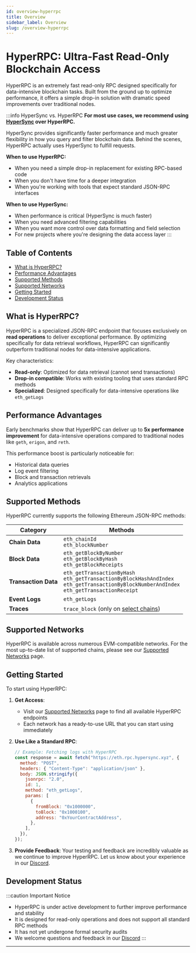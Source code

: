 ```yaml
---
id: overview-hyperrpc
title: Overview
sidebar_label: Overview
slug: /overview-hyperrpc
---
```


# HyperRPC: Ultra-Fast Read-Only Blockchain Access

HyperRPC is an extremely fast read-only RPC designed specifically for data-intensive blockchain tasks. Built from the ground up to optimize performance, it offers a simple drop-in solution with dramatic speed improvements over traditional nodes.

:::info HyperSync vs. HyperRPC
**For most use cases, we recommend using [HyperSync](/docs/HyperSync/overview) over HyperRPC.**

HyperSync provides significantly faster performance and much greater flexibility in how you query and filter blockchain data. Behind the scenes, HyperRPC actually uses HyperSync to fulfill requests.

**When to use HyperRPC:**

- When you need a simple drop-in replacement for existing RPC-based code
- When you don't have time for a deeper integration
- When you're working with tools that expect standard JSON-RPC interfaces

**When to use HyperSync:**

- When performance is critical (HyperSync is much faster)
- When you need advanced filtering capabilities
- When you want more control over data formatting and field selection
- For new projects where you're designing the data access layer
  :::

## Table of Contents

- [What is HyperRPC?](#what-is-hyperrpc)
- [Performance Advantages](#performance-advantages)
- [Supported Methods](#supported-methods)
- [Supported Networks](#supported-networks)
- [Getting Started](#getting-started)
- [Development Status](#development-status)

## What is HyperRPC?

HyperRPC is a specialized JSON-RPC endpoint that focuses exclusively on **read operations** to deliver exceptional performance. By optimizing specifically for data retrieval workflows, HyperRPC can significantly outperform traditional nodes for data-intensive applications.

Key characteristics:

- **Read-only**: Optimized for data retrieval (cannot send transactions)
- **Drop-in compatible**: Works with existing tooling that uses standard RPC methods
- **Specialized**: Designed specifically for data-intensive operations like `eth_getLogs`

## Performance Advantages

Early benchmarks show that HyperRPC can deliver up to **5x performance improvement** for data-intensive operations compared to traditional nodes like `geth`, `erigon`, and `reth`.

This performance boost is particularly noticeable for:

- Historical data queries
- Log event filtering
- Block and transaction retrievals
- Analytics applications

## Supported Methods

HyperRPC currently supports the following Ethereum JSON-RPC methods:

| Category             | Methods                                                                                                                                   |
| -------------------- | ----------------------------------------------------------------------------------------------------------------------------------------- |
| **Chain Data**       | `eth_chainId`<br />`eth_blockNumber`                                                                                                      |
| **Block Data**       | `eth_getBlockByNumber`<br />`eth_getBlockByHash`<br />`eth_getBlockReceipts`                                                              |
| **Transaction Data** | `eth_getTransactionByHash`<br />`eth_getTransactionByBlockHashAndIndex`<br />`eth_getTransactionByBlockNumberAndIndex`<br />`eth_getTransactionReceipt` |
| **Event Logs**       | `eth_getLogs`                                                                                                                             |
| **Traces**           | `trace_block` (only on [select chains](./hyperrpc-supported-networks))                                                                    |

## Supported Networks

HyperRPC is available across numerous EVM-compatible networks. For the most up-to-date list of supported chains, please see our [Supported Networks](./hyperrpc-supported-networks) page.

## Getting Started

To start using HyperRPC:

1. **Get Access**:

   - Visit our [Supported Networks](./hyperrpc-supported-networks) page to find all available HyperRPC endpoints
   - Each network has a ready-to-use URL that you can start using immediately

2. **Use Like a Standard RPC**:

   ```javascript
   // Example: Fetching logs with HyperRPC
   const response = await fetch("https://eth.rpc.hypersync.xyz", {
     method: "POST",
     headers: { "Content-Type": "application/json" },
     body: JSON.stringify({
       jsonrpc: "2.0",
       id: 1,
       method: "eth_getLogs",
       params: [
         {
           fromBlock: "0x1000000",
           toBlock: "0x1000100",
           address: "0xYourContractAddress",
         },
       ],
     }),
   });
   ```

3. **Provide Feedback**:
   Your testing and feedback are incredibly valuable as we continue to improve HyperRPC. Let us know about your experience in our [Discord](https://discord.gg/Q9qt8gZ2fX).

## Development Status

:::caution Important Notice

- HyperRPC is under active development to further improve performance and stability
- It is designed for read-only operations and does not support all standard RPC methods
- It has not yet undergone formal security audits
- We welcome questions and feedback in our [Discord](https://discord.gg/Q9qt8gZ2fX)
  :::

---

